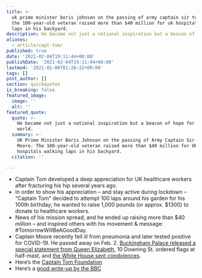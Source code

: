 ```yaml
---
title: >-
  uk prime minister boris johnson on the passing of army captain sir tom moore.
  the 100-year-old veteran raised more than $40 million for uk hospitals walking
  laps in his backyard.
description: He became not just a national inspiration but a beacon of hope for the world.
aliases:
  - article/capt-tom/
published: true
date: '2021-02-04T19:11:44+00:00'
publishDate: '2021-02-04T19:11:44+00:00'
lastmod: '2021-02-06T01:26:32+00:00'
tags: []
post_author: []
section: quickquotes
is_breaking: false
featured_image:
  image: ''
  alt: ''
featured_quote:
  quote: >-
    He became not just a national inspiration but a beacon of hope for the
    world.
  summary: >-
    UK Prime Minister Boris Johnson on the passing of Army Captain Sir Tom
    Moore. The 100-year-old veteran raised more than $40 million for UK
    hospitals walking laps in his backyard.
  citation: ''

---
```

*   Captain Tom developed a deep appreciation for UK healthcare workers after fracturing his hip several years ago.
*   In order to show his appreciation – and stay active during lockdown – “Captain Tom” decided to attempt 100 laps around his garden for his 100th birthday; he wanted to raise 1,000 pounds (or approx. $1300) to donate to healthcare workers.
*   News of his mission spread, and he ended up raising more than $40 million – and inspired others with his movement & message: #TomorrowWillBeAGoodDay.
*   Captain Moore recently fell ill from pneumonia and later tested positive for COVID-19. He passed away on Feb. 2. [Buckingham Palace released a special statement from Queen Elizabeth](\"https://twitter.com/RoyalFamily/status/1356638839020740609?s=20\"), 10 Downing St. ordered flags at half-mast, and [the White House sent condolences](\"https://twitter.com/WhiteHouse/status/1356692413805436936?s=20\").
*   Here’s the [Captain Tom Foundation](\"https://captaintom.org/story\")
*   Here’s a [good write-up by the BBC](\"https://www.bbc.com/news/uk-england-beds-bucks-herts-55881753\")